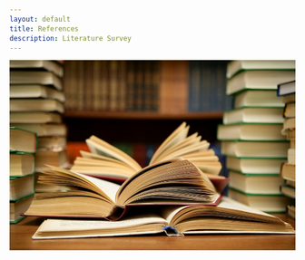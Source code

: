 ```yaml
---
layout: default
title: References
description: Literature Survey
---
```

![References](refrences.jpg)
